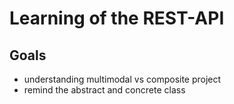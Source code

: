 # Learning of the REST-API

## Goals
 -  understanding multimodal vs composite project
 - remind the abstract and concrete class
